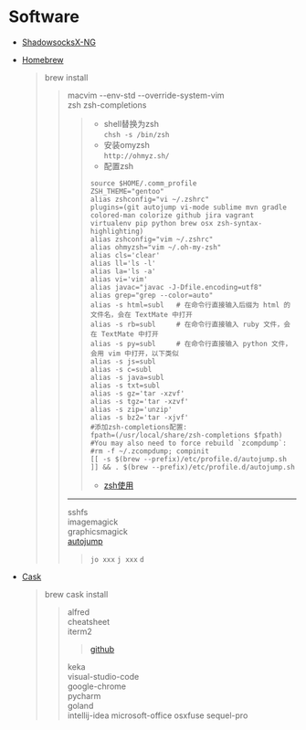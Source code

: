 # Software
* [ShadowsocksX-NG](https://github.com/shadowsocks/ShadowsocksX-NG/releases/)
* [Homebrew](https://brew.sh/)
  >brew install
  >>macvim --env-std --override-system-vim  
  >>zsh zsh-completions  
  >>>* shell替换为zsh  
  >>>`chsh -s /bin/zsh`
  >>>* 安装omyzsh  
  >>>`http://ohmyz.sh/`  
  >>>* 配置zsh
  >>>```
  >>>source $HOME/.comm_profile  
  >>>ZSH_THEME="gentoo"  
  >>> alias zshconfig="vi ~/.zshrc"  
  >>> plugins=(git autojump vi-mode sublime mvn gradle colored-man colorize github jira vagrant virtualenv pip python brew osx zsh-syntax-highlighting)
  >>> alias zshconfig="vim ~/.zshrc"
  >>> alias ohmyzsh="vim ~/.oh-my-zsh"
  >>> alias cls='clear'
  >>> alias ll='ls -l'
  >>> alias la='ls -a'
  >>> alias vi='vim'
  >>> alias javac="javac -J-Dfile.encoding=utf8"
  >>> alias grep="grep --color=auto"
  >>> alias -s html=subl   # 在命令行直接输入后缀为 html 的文件名，会在 TextMate 中打开
  >>> alias -s rb=subl     # 在命令行直接输入 ruby 文件，会在 TextMate 中打开
  >>> alias -s py=subl     # 在命令行直接输入 python 文件，会用 vim 中打开，以下类似
  >>> alias -s js=subl
  >>> alias -s c=subl
  >>> alias -s java=subl
  >>> alias -s txt=subl
  >>> alias -s gz='tar -xzvf'
  >>> alias -s tgz='tar -xzvf'
  >>> alias -s zip='unzip'
  >>> alias -s bz2='tar -xjvf'
  >>> #添加zsh-completions配置:
  >>> fpath=(/usr/local/share/zsh-completions $fpath)
  >>> #You may also need to force rebuild `zcompdump`:
  >>> #rm -f ~/.zcompdump; compinit
  >>>[[ -s $(brew --prefix)/etc/profile.d/autojump.sh ]] && . $(brew --prefix)/etc/profile.d/autojump.sh
  >>> ```
  >>>* [zsh使用](https://github.com/robbyrussell/oh-my-zsh/tree/master/plugins/vi-mode)  
  >>****
  >>sshfs  
  >>imagemagick  
  >>graphicsmagick  
  >>[autojump](https://www.jianshu.com/p/51e71087f732) 
  >>> `jo xxx` `j xxx` `d`  
  
* [Cask](http://caskroom.github.io/)
  >brew cask install
  >>alfred  
  >>cheatsheet  
  >>iterm2  
  >>>[github](https://github.com/mbadolato/iTerm2-Color-Schemes)  
  >>>  
  >>keka  
  >>visual-studio-code  
  >>google-chrome  
  >>pycharm  
  >>goland  
  >>intellij-idea
  >>microsoft-office
  >>osxfuse
  >>sequel-pro